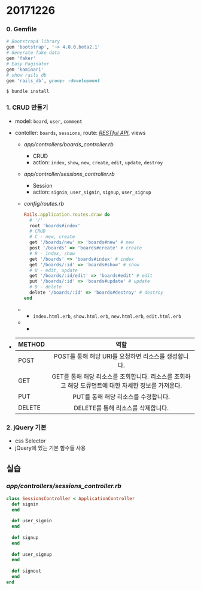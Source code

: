 # 20171226

### 0. Gemfile

```ruby
# Bootstrap4 library
gem 'bootstrap', '~> 4.0.0.beta2.1'
# Generate fake data
gem 'faker'
# Easy Paginator
gem 'kaminari'
# show rails db
gem 'rails_db', group: :development
```

```shell
$ bundle install
```



### 1. CRUD 만들기

- model: `board`, `user`, `comment`

- contoller: `boards`, `sessions`, route: *[RESTful API](http://meetup.toast.com/posts/92)*, views

  - *app/controllers/boards_controller.rb*

    - CRUD
    - action: `index`, `show`, `new`, `create`, `edit`, `update`, `destroy`

  - *app/controller/sessions_controller.rb*

    - Session
    - action: `signin`, `user_signin`, `signup`, `user_signup`

  - *config/routes.rb*

    ```ruby
    Rails.application.routes.draw do
      # '/'
      root 'boards#index'
      # CRUD
      # C - new, create
      get '/boards/new' => 'boards#new' # new
      post '/boards' => 'boards#create' # create
      # R - index, show
      get '/boards' => 'boards#index' # index
      get '/boards/:id' => 'boards#show' # show
      # U - edit, update
      get '/boards/:id/edit' => 'boards#edit' # edit
      put '/boards/:id' => 'boards#update' # update
      # D - delete
      delete '/boards/:id' => 'boards#destroy' # destroy
    end

    ```

  - - `index.html.erb`, `show.html.erb`, `new.html.erb`, `edit.html.erb`

  - - 

- | METHOD |                    역할                    |
  | ------ | :--------------------------------------: |
  | POST   |    POST를 통해 해당 URI를 요청하면 리소스를 생성합니다.     |
  | GET    | GET를 통해 해당 리소스를 조회합니다. 리소스를 조회하고 해당 도큐먼트에 대한 자세한 정보를 가져온다. |
  | PUT    |          PUT를 통해 해당 리소스를 수정합니다.          |
  | DELETE |          DELETE를 통해 리소스를 삭제합니다.          |



### 2. jQuery 기본

- css Selector
- jQuery에 있는 기본 함수들 사용







## 실습

### *app/controllers/sessions_controller.rb*

```ruby
class SessionsController < ApplicationController
  def signin   
  end
  
  def user_signin   
  end
  
  def signup 
  end
  
  def user_signup 
  end
  
  def signout  
  end
end
```


